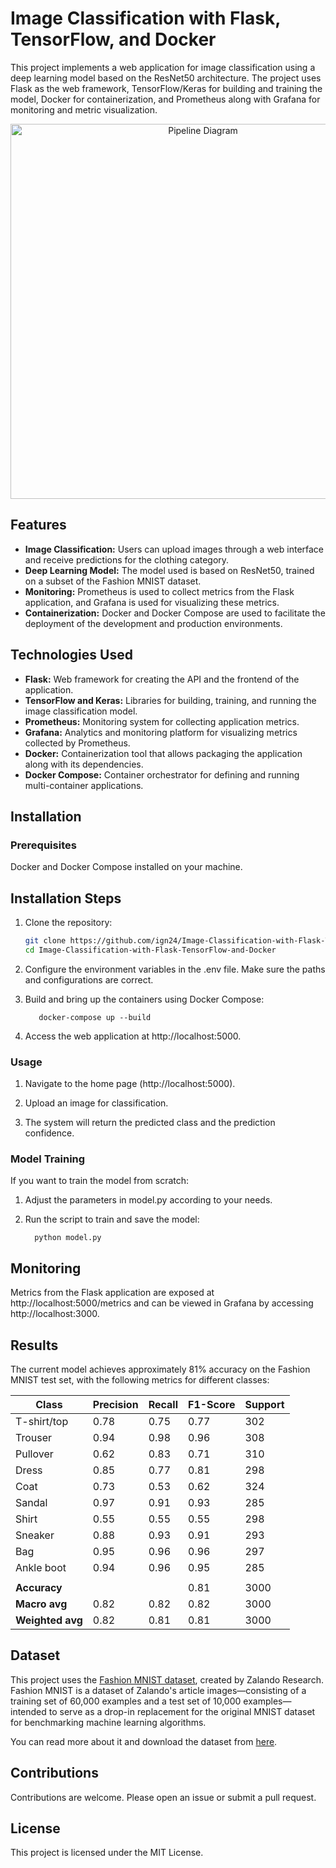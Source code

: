 # Image Classification with Flask, TensorFlow, and Docker

This project implements a web application for image classification using a deep learning model based on the ResNet50 architecture. The project uses Flask as the web framework, TensorFlow/Keras for building and training the model, Docker for containerization, and Prometheus along with Grafana for monitoring and metric visualization.


<p align="center">
  <img src="https://github.com/user-attachments/assets/471212bb-c077-45ca-9e54-843f1aee02f5" alt="Pipeline Diagram" width="600"/>
</p>


## Features

- **Image Classification:** Users can upload images through a web interface and receive predictions for the clothing category.
- **Deep Learning Model:** The model used is based on ResNet50, trained on a subset of the Fashion MNIST dataset.
- **Monitoring:** Prometheus is used to collect metrics from the Flask application, and Grafana is used for visualizing these metrics.
- **Containerization:** Docker and Docker Compose are used to facilitate the deployment of the development and production environments.

## Technologies Used

- **Flask:** Web framework for creating the API and the frontend of the application.
- **TensorFlow and Keras:** Libraries for building, training, and running the image classification model.
- **Prometheus:** Monitoring system for collecting application metrics.
- **Grafana:** Analytics and monitoring platform for visualizing metrics collected by Prometheus.
- **Docker:** Containerization tool that allows packaging the application along with its dependencies.
- **Docker Compose:** Container orchestrator for defining and running multi-container applications.

## Installation

### Prerequisites

Docker and Docker Compose installed on your machine.

## Installation Steps

1. Clone the repository:
   ```bash
   git clone https://github.com/ign24/Image-Classification-with-Flask-TensorFlow-and-Docker.git
   cd Image-Classification-with-Flask-TensorFlow-and-Docker

2. Configure the environment variables in the .env file. Make sure the paths and configurations are correct.

3. Build and bring up the containers using Docker Compose:

          docker-compose up --build

4. Access the web application at http://localhost:5000.

### Usage

1. Navigate to the home page (http://localhost:5000).

2. Upload an image for classification.

3. The system will return the predicted class and the prediction confidence.

### Model Training

If you want to train the model from scratch:

1. Adjust the parameters in model.py according to your needs.
2. Run the script to train and save the model:

         python model.py


## Monitoring

Metrics from the Flask application are exposed at http://localhost:5000/metrics and can be viewed in Grafana by accessing http://localhost:3000.

## Results
The current model achieves approximately 81% accuracy on the Fashion MNIST test set, with the following metrics for different classes:


| Class        | Precision | Recall | F1-Score | Support |
|--------------|-----------|--------|----------|---------|
| T-shirt/top  | 0.78      | 0.75   | 0.77     | 302     |
| Trouser      | 0.94      | 0.98   | 0.96     | 308     |
| Pullover     | 0.62      | 0.83   | 0.71     | 310     |
| Dress        | 0.85      | 0.77   | 0.81     | 298     |
| Coat         | 0.73      | 0.53   | 0.62     | 324     |
| Sandal       | 0.97      | 0.91   | 0.93     | 285     |
| Shirt        | 0.55      | 0.55   | 0.55     | 298     |
| Sneaker      | 0.88      | 0.93   | 0.91     | 293     |
| Bag          | 0.95      | 0.96   | 0.96     | 297     |
| Ankle boot   | 0.94      | 0.96   | 0.95     | 285     |
|              |           |        |          |         |
| **Accuracy** |           |        | 0.81     | 3000    |
| **Macro avg**| 0.82      | 0.82   | 0.82     | 3000    |
| **Weighted avg**| 0.82   | 0.81   | 0.81     | 3000    |



## Dataset

This project uses the [Fashion MNIST dataset](https://github.com/zalandoresearch/fashion-mnist), created by Zalando Research. Fashion MNIST is a dataset of Zalando's article images—consisting of a training set of 60,000 examples and a test set of 10,000 examples—intended to serve as a drop-in replacement for the original MNIST dataset for benchmarking machine learning algorithms.

You can read more about it and download the dataset from [here](https://github.com/zalandoresearch/fashion-mnist).

## Contributions

Contributions are welcome. Please open an issue or submit a pull request.

## License

This project is licensed under the MIT License.
